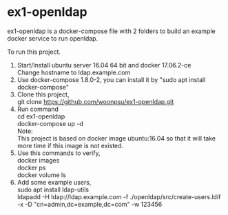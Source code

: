 # ex1-openldap
ex1-openldap is a docker-compose file with 2 folders to build an example docker service to run openldap.

To run this project.
1. Start/Install ubuntu server 16.04 64 bit and docker 17.06.2-ce<br>
   Change hostname to ldap.example.com
2. Use docker-compose 1.8.0-2, you can install it by "sudo apt install docker-compose"
3. Clone this project,<br>
   git clone https://github.com/woonpsu/ex1-openldap.git
4. Run command<br>
   cd ex1-openldap<br>
   docker-compose up -d<br>
Note: <br>
  This project is based on docker image ubuntu:16.04 so that it will take more time if this image is   not existed.
5. Use this commands to verify,<br>
  docker images<br>
  docker ps<br>
  docker volume ls<br>
6. Add some example users,<br>
   sudo apt install ldap-utils<br>
   ldapadd -H ldap://ldap.example.com -f ./openldap/src/create-users.ldif -x -D "cn=admin,dc=example,dc=com" -w 123456

